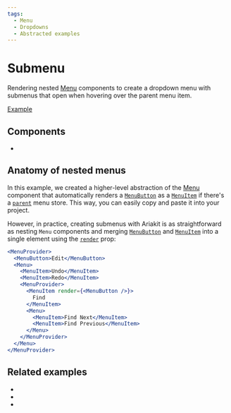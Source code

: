 ```yaml
---
tags:
  - Menu
  - Dropdowns
  - Abstracted examples
---
```


# Submenu

<div data-description>

Rendering nested [Menu](/components/menu) components to create a dropdown menu with submenus that open when hovering over the parent menu item.

</div>

<div data-tags></div>

<a href="./index.tsx" data-playground>Example</a>

## Components

<div data-cards="components">

- [](/components/menu)

</div>

## Anatomy of nested menus

In this example, we created a higher-level abstraction of the [Menu](/components/menu) component that automatically renders a [`MenuButton`](/reference/menu-button) as a [`MenuItem`](/reference/menu-item) if there's a [`parent`](/reference/use-menu-store#parent) menu store. This way, you can easily copy and paste it into your project.

However, in practice, creating submenus with Ariakit is as straightforward as nesting `Menu` components and merging [`MenuButton`](/reference/menu-button) and [`MenuItem`](/reference/menu-item) into a single element using the [`render`](/apis/menu-item#render) prop:

```jsx {6-14} "render"
<MenuProvider>
  <MenuButton>Edit</MenuButton>
  <Menu>
    <MenuItem>Undo</MenuItem>
    <MenuItem>Redo</MenuItem>
    <MenuProvider>
      <MenuItem render={<MenuButton />}>
        Find
      </MenuItem>
      <Menu>
        <MenuItem>Find Next</MenuItem>
        <MenuItem>Find Previous</MenuItem>
      </Menu>
    </MenuProvider>
  </Menu>
</MenuProvider>
```

## Related examples

<div data-cards="examples">

- [](/examples/menu-tooltip)
- [](/examples/menu-item-checkbox)
- [](/examples/menu-framer-motion)

</div>
